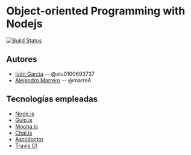 
# Object-oriented Programming with Nodejs

[![Build Status](https://travis-ci.org/ULL-MII-CA-1819/oop-ale-ivan.svg?branch=master)](https://travis-ci.org/ULL-MII-CA-1819/oop-ale-ivan)

## Autores

- [Iván García](https://alu0100693737.github.io/) -- @alu0100693737
- [Alejandro Marrero](https://marreA.github.io/) -- @marreA


## Tecnologías empleadas

- [Node.js](https://nodejs.org/es/)
- [Gulp.js](https://gulpjs.com/)
- [Mocha.js](https://mochajs.org/) 
- [Chai.js](https://www.chaijs.com/)
- [Asciidoctor](https://asciidoctor.org/)
- [Travis CI](https://travis-ci.org/ULL-MII-CA-1819/01-high-order-function-marreA/branches)
